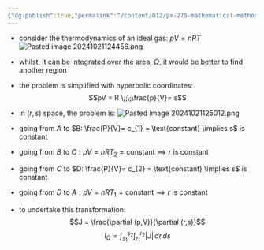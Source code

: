 ```yaml
---
{"dg-publish":true,"permalink":"/content/012/px-275-mathematical-methods/term-1/b-coordinate-systems-and-integration/b2-4-integration/px-275-b3a-hyperbolic-coordinates/","noteIcon":"1","created":"2024-11-25T10:50:32.000+00:00","updated":"2024-11-26T10:04:53.108+00:00"}
---
```


- consider the thermodynamics of an ideal gas: $pV = nRT$
![Pasted image 20241021124456.png](/img/user/pics/Pasted%20image%2020241021124456.png)
- whilst, it can be integrated over the area, $\Omega$, it would be better to find another region
- the problem is simplified with hyperbolic coordinates: 
$$pV = R \;;\;\frac{p}{V}= s$$
- in $(r,s)$ space, the problem is:
![Pasted image 20241021125012.png](/img/user/pics/Pasted%20image%2020241021125012.png)
- going from $A$ to $B: \frac{P}{V}= c_{1} = \text{constant} \implies s$ is constant
- going from ${} B$ to $C: pV = nRT_{2} = \text{constant} \implies r$ is constant 
- going from ${} C$ to $D: \frac{P}{V}= c_{2} = \text{constant} \implies s$ is constant 
- going from ${} D$ to $A: pV = nRT_{1} = \text{constant} \implies r$ is constant

- to undertake this transformation: 
$$J = \frac{\partial (p,V)}{\partial (r,s)}$$
$$I_{\Omega}= \int_{s_{1}}^{s_{2}} \int_{r_{1}}^{r_{2}} |J|\,dr\,ds$$
